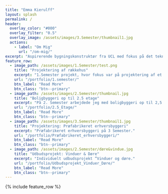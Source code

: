 ```yaml
---
title: "Emma Kierulff"
layout: splash
permalink: /
header:
  overlay_color: "#000"
  overlay_filter: "0.5"
  overlay_image: /assets/images/3.Semester/thumbnail1.jpg
  actions:
    - label: "Om Mig"
      url: "/om-mig/"
excerpt: "Aspirerende bygningskonstruktør fra UCL med fokus på det tekniske "
feature_row:
  - image_path: /assets/images/1.Semester/test.png
    title: "Projektering af rækkehus"
    excerpt: "1.Semester projekt, hvor fokus var på projektering af et enfamilieshus.."
    url: "/portfolio/1.semester/"
    btn_label: "Read More"
    btn_class: "btn--primary"
  - image_path: /assets/images/2.Semester/thumbnail.jpg
    title: "Boligbyggeri op til 2.5 etage"
    excerpt: "På 2. Semester arbejdede jeg med boligbyggeri op til 2,5 etage..."
    url: "/portfolio/2.5_Etage/"
    btn_label: "Read More"
    btn_class: "btn--primary"
  - image_path: /assets/images/3.Semester/thumbnail1.jpg
    title: "Projektering: Præfabrikeret erhversbyggeri"
    excerpt: "Præfabrikeret erhversbyggeri på 3 Semester."
    url: "/portfolio/Præfabrikeret_erhversbyggeri/"
    btn_label: "Read More"
    btn_class: "btn--primary"
  - image_path: /assets/images/2.Semester/døre&vindue.jpg
    title: "Udbudsprojekt: Vinduer & Døre"
    excerpt: "Individuelt udbudsprojekt ”Vinduer og døre."
    url: "/portfolio/Udbudsprojekt_Vinduer_Døre/"
    btn_label: "Read More"
    btn_class: "btn--primary"
---
```

{% include feature_row %}